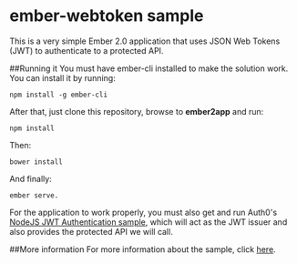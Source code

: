 ﻿# ember-webtoken sample

This is a very simple Ember 2.0 application that uses JSON Web Tokens (JWT) to authenticate to a protected API.

##Running it
You must have ember-cli installed to make the solution work. You can install it by running:

````
npm install -g ember-cli
````
After that, just clone this repository, browse to **ember2app** and run:

````
npm install
````

Then:

````
bower install
````
And finally:

````
ember serve.
````

For the application to work properly, you must also get and run Auth0's  
[NodeJS JWT Authentication sample](https://github.com/auth0/nodejs-jwt-authentication-sample), which will act as the JWT issuer and also provides the protected API we will call.

##More information
For more information about the sample, click [here](https://github.com/diegopoza/ember-jwt/tree/master/doc).